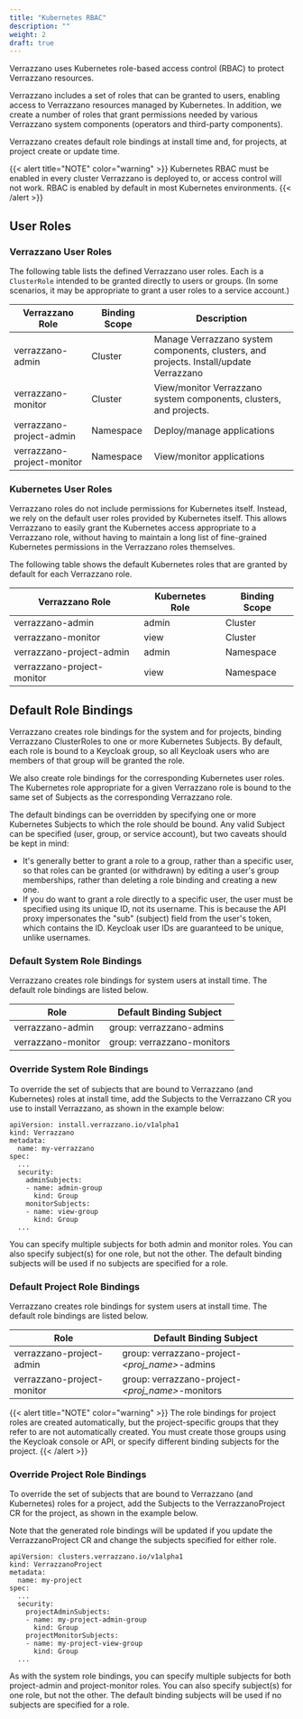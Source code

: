 ```yaml
---
title: "Kubernetes RBAC"
description: ""
weight: 2
draft: true
---
```


Verrazzano uses Kubernetes role-based access control (RBAC) to protect Verrazzano resources.

Verrazzano includes a set of roles that can be granted to users, enabling access to Verrazzano resources managed by Kubernetes. In addition, we create a number of roles that grant permissions needed by various Verrazzano system components (operators and third-party components).

Verrazzano creates default role bindings at install time and, for projects, at project create or update time.

{{< alert title="NOTE" color="warning" >}}
Kubernetes RBAC must be enabled in every cluster Verrazzano is deployed to, or access control will not work. RBAC is enabled by default in most Kubernetes environments.
{{< /alert >}}

## User Roles

### Verrazzano User Roles

The following table lists the defined Verrazzano user roles. Each is a `ClusterRole` intended to be granted directly to users or groups. (In some scenarios, it may be appropriate to grant a user roles to a service account.)

| Verrazzano Role | Binding Scope | Description |
| --------------- | ------------- | ----------- |
| verrazzano-admin | Cluster | Manage Verrazzano system components, clusters, and projects. Install/update Verrazzano |
| verrazzano-monitor | Cluster | View/monitor Verrazzano system components, clusters, and projects. |
| verrazzano-project-admin | Namespace | Deploy/manage applications |
| verrazzano-project-monitor | Namespace | View/monitor applications |

### Kubernetes User Roles

Verrazzano roles do not include permissions for Kubernetes itself. Instead, we rely on the default user roles provided by Kubernetes itself. This allows Verrazzano to easily grant the Kubernetes access appropriate to a Verrazzano role, without having to maintain a long list of fine-grained Kubernetes permissions in the Verrazzano roles themselves.

The following table shows the default Kubernetes roles that are granted by default for each Verrazzano role.

| Verrazzano Role | Kubernetes Role | Binding Scope |
| --------------- | --------------- | ------------- |
| verrazzano-admin | admin | Cluster |
| verrazzano-monitor | view | Cluster |
| verrazzano-project-admin | admin | Namespace |
| verrazzano-project-monitor | view | Namespace |

## Default Role Bindings

Verrazzano creates role bindings for the system and for projects, binding Verrazzano ClusterRoles to one or more Kubernetes Subjects. By default, each role is bound to a Keycloak group, so all Keycloak users who are members of that group will be granted the role.

We also create role bindings for the corresponding Kubernetes user roles. The Kubernetes role appropriate for a given Verrazzano role is bound to the same set of Subjects as the corresponding Verrazzano role.

The default bindings can be overridden by specifying one or more Kubernetes Subjects to which the role should be bound. Any valid Subject can be specified (user, group, or service account), but two caveats should be kept in mind:

- It's generally better to grant a role to a group, rather than a specific user, so that roles can be granted (or withdrawn) by editing a user's group memberships, rather than deleting a role binding and creating a new one.
- If you do want to grant a role directly to a specific user, the user must be specified using its unique ID, not its username. This is because the API proxy impersonates the "sub" (subject) field from the user's token, which contains the ID. Keycloak user IDs are guaranteed to be unique, unlike usernames.

### Default System Role Bindings

Verrazzano creates role bindings for system users at install time. The default role bindings are listed below.

| Role | Default Binding Subject |
| ---- | ----------------------- |
| verrazzano-admin | group: verrazzano-admins |
| verrazzano-monitor | group: verrazzano-monitors |

### Override System Role Bindings

To override the set of subjects that are bound to Verrazzano (and Kubernetes) roles at install time, add the Subjects to the Verrazzano CR you use to install Verrazzano, as shown in the example below:

```
apiVersion: install.verrazzano.io/v1alpha1
kind: Verrazzano
metadata:
  name: my-verrazzano
spec:
  ...
  security:
    adminSubjects:
    - name: admin-group
      kind: Group
    monitorSubjects:
    - name: view-group
      kind: Group
  ...
```

You can specify multiple subjects for both admin and monitor roles. You can also specify subject(s) for one role, but not the other. The default binding subjects will be used if no subjects are specified for a role.

### Default Project Role Bindings

Verrazzano creates role bindings for system users at install time. The default role bindings are listed below.

| Role | Default Binding Subject |
| ---- | ----------------------- |
| verrazzano-project-admin | group: verrazzano-project-_<proj_name>_-admins |
| verrazzano-project-monitor | group: verrazzano-project-_<proj_name>_-monitors |

{{< alert title="NOTE" color="warning" >}}
The role bindings for project roles are created automatically, but the project-specific groups that they refer to are not automatically created. You must create those groups using the Keycloak console or API, or specify different binding subjects for the project.
{{< /alert >}}

### Override Project Role Bindings

To override the set of subjects that are bound to Verrazzano (and Kubernetes) roles for a project, add the Subjects to the VerrazzanoProject CR for the project, as shown in the example below.

Note that the generated role bindings will be updated if you update the VerrazzanoProject CR and change the subjects specified for either role.

```
apiVersion: clusters.verrazzano.io/v1alpha1
kind: VerrazzanoProject
metadata:
  name: my-project
spec:
  ...
  security:
    projectAdminSubjects:
    - name: my-project-admin-group
      kind: Group
    projectMonitorSubjects:
    - name: my-project-view-group
      kind: Group
  ...
```

As with the system role bindings, you can specify multiple subjects for both project-admin and project-monitor roles. You can also specify subject(s) for one role, but not the other. The default binding subjects will be used if no subjects are specified for a role.
